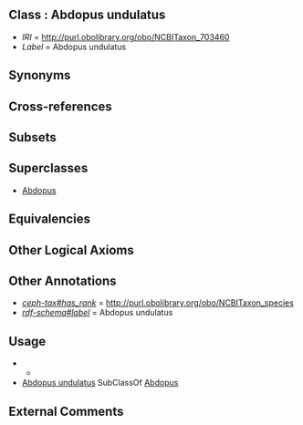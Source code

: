 
## Class : Abdopus undulatus

 * *IRI* = http://purl.obolibrary.org/obo/NCBITaxon_703460
 * *Label* = Abdopus undulatus

## Synonyms


## Cross-references


## Subsets


## Superclasses

 * [Abdopus](../../NCBITaxon/29/NCBITaxon_515829.md)

## Equivalencies


## Other Logical Axioms


## Other Annotations

 * *[ceph-tax#has_rank](../../ceph-tax#has/nk/ceph-tax#has_rank.md)* = http://purl.obolibrary.org/obo/NCBITaxon_species
 * *[rdf-schema#label](../../el/rdf-schema#label.md)* = Abdopus undulatus

## Usage

 * -
 * [Abdopus undulatus](../../NCBITaxon/60/NCBITaxon_703460.md) SubClassOf [Abdopus](../../NCBITaxon/29/NCBITaxon_515829.md)

## External Comments

